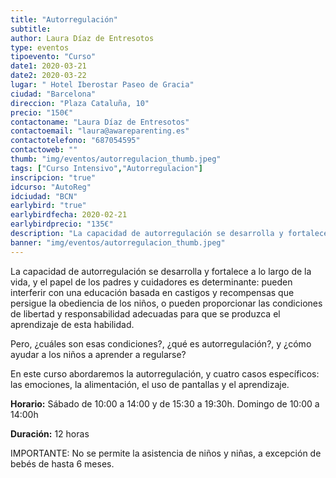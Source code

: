```yaml
---
title: "Autorregulación"
subtitle: 
author: Laura Díaz de Entresotos
type: eventos
tipoevento: "Curso"
date1: 2020-03-21
date2: 2020-03-22
lugar: " Hotel Iberostar Paseo de Gracia"
ciudad: "Barcelona"
direccion: "Plaza Cataluña, 10"
precio: "150€"
contactoname: "Laura Díaz de Entresotos"
contactoemail: "laura@awareparenting.es"
contactotelefono: "687054595"
contactoweb: ""
thumb: "img/eventos/autorregulacion_thumb.jpeg"
tags: ["Curso Intensivo","Autorregulacion"]
inscripcion: "true"
idcurso: "AutoReg"
idciudad: "BCN"
earlybird: "true"
earlybirdfecha: 2020-02-21
earlybirdprecio: "135€"
description: "La capacidad de autorregulación se desarrolla y fortalece a lo largo de la vida, y el papel de los padres y cuidadores es determinante: pueden interferir con una educación basada en castigos y recompensas que persigue la obediencia de los niños, o pueden proporcionar las condiciones de libertad y responsabilidad adecuadas para que se produzca el aprendizaje de esta habilidad. Pero, ¿cuáles son esas condiciones?, ¿qué es autorregulación?, y ¿cómo ayudar a los niños a aprender a regularse?"
banner: "img/eventos/autorregulacion_thumb.jpeg"
---
```

La capacidad de autorregulación se desarrolla y fortalece a lo largo de la vida, y el papel de los padres y cuidadores es determinante: pueden interferir con una educación basada en castigos y recompensas que persigue la obediencia de los niños, o pueden proporcionar las condiciones de libertad y responsabilidad adecuadas para que se produzca el aprendizaje de esta habilidad.

Pero, ¿cuáles son esas condiciones?, ¿qué es autorregulación?, y ¿cómo ayudar a los niños a aprender a regularse?

En este curso abordaremos la autorregulación, y cuatro casos específicos: las emociones, la alimentación, el uso de pantallas y el aprendizaje.

**Horario:** Sábado de 10:00 a 14:00 y de 15:30 a 19:30h. Domingo de 10:00 a 14:00h

**Duración:** 12 horas

IMPORTANTE: No se permite la asistencia de niños y niñas, a excepción de bebés de hasta 6 meses.